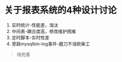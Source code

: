 # 关于报表系统的4种设计讨论

1. 实时统计-性能差，淘汰
2. 中间表-耦合度高，修改维护困难
3. 定时脚本-实时性差
4. 旁路mysqlbin-log事件-磨刀不误砍柴工

> 待完善

